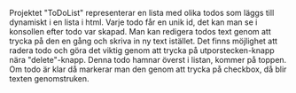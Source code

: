 Projektet "ToDoList" representerar en lista med olika todos som läggs till dynamiskt i en lista i html. 
Varje todo får en unik id, det kan man se i konsollen efter todo var skapad.
Man kan redigera todos text genom att trycka på den en gång och skriva in ny text istället.
Det finns möjlighet att radera todo och göra det viktig genom att trycka på utporstecken-knapp nära "delete"-knapp. Denna todo hamnar överst i listan, kommer på toppen.
Om todo är klar då markerar man den genom att trycka på checkbox, då blir texten genomstruken.

